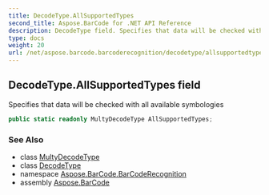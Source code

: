 ```yaml
---
title: DecodeType.AllSupportedTypes
second_title: Aspose.BarCode for .NET API Reference
description: DecodeType field. Specifies that data will be checked with all available symbologies
type: docs
weight: 20
url: /net/aspose.barcode.barcoderecognition/decodetype/allsupportedtypes/
---
```

## DecodeType.AllSupportedTypes field

Specifies that data will be checked with all available symbologies

```csharp
public static readonly MultyDecodeType AllSupportedTypes;
```

### See Also

* class [MultyDecodeType](../../multydecodetype/)
* class [DecodeType](../)
* namespace [Aspose.BarCode.BarCodeRecognition](../../../aspose.barcode.barcoderecognition/)
* assembly [Aspose.BarCode](../../../)



